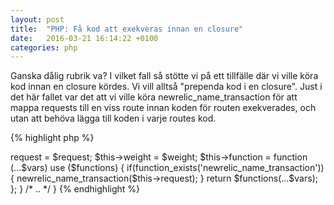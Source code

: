 ```yaml
---
layout: post
title:  "PHP: Få kod att exekveras innan en closure"
date:   2016-03-21 16:14:22 +0100
categories: php
---
```

Ganska dålig rubrik va? I vilket fall så stötte vi på ett tillfälle där vi ville köra kod innan en closure kördes. Vi vill alltså "prependa kod i en closure". Just i det här fallet var det att vi ville köra newrelic_name_transaction för att mappa requests till en viss route innan koden för routen exekverades, och utan att behöva lägga till koden i varje routes kod.

{% highlight php %}
<?php
/* Såhär skapar vi en route exempelvis */
$routes[] = new Route('GET /index/@var1', function($var1) {
  echo 'Hello world! '.$var1;
});

/**
 * Såhär löste vi det
 */
class Route
{
    /* .. */
    function __construct($request, closure $functions, $weight = NULL)
    {
        $this->request = $request;
        $this->weight = $weight;

        $this->function = function (...$vars) use ($functions) {
            if(function_exists('newrelic_name_transaction')) {
                newrelic_name_transaction($this->request);
            }

            return $functions(...$vars);
        };
    }
    /* .. */
}
{% endhighlight %}
